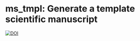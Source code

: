 # ms_tmpl: Generate a template scientific manuscript 

[![DOI](https://zenodo.org/badge/DOI/10.5281/zenodo.5866880.svg)](https://doi.org/10.5281/zenodo.5866880)

